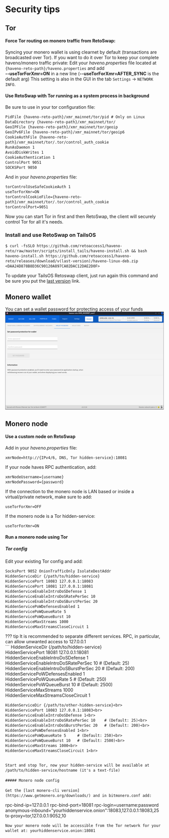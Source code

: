 # Security tips

## Tor

#### Force Tor routing on monero traffic from RetoSwap:

Syncing your monero wallet is using clearnet by default (transactions are broadcasted over Tor). If you want to do it over Tor to keep your complete haveno/monero traffic private:
Edit your *haveno.properties* file located at `{haveno-reto-path}/haveno.properties` and add<br>
**--useTorForXmr=ON** in a new line (**--useTorForXmr=AFTER_SYNC** is the default arg)
This setting is also in the GUI in the tab `Settings` -> `NETWORK INFO`.

#### Use RetoSwap with Tor running as a system process in background

Be sure to use in your tor configuration file:

```
PidFile {haveno-reto-path}/xmr_mainnet/tor/pid # Only on Linux
DataDirectory {haveno-reto-path}/xmr_mainnet/tor/
GeoIPFile {haveno-reto-path}/xmr_mainnet/tor/geoip
GeoIPv6File {haveno-reto-path}/xmr_mainnet/tor/geoip6
CookieAuthFile {haveno-reto-path}/xmr_mainnet/tor/.tor/control_auth_cookie
RunAsDaemon 1
AvoidDiskWrites 1
CookieAuthentication 1
ControlPort 9051
SOCKSPort 9050
```

And in your *haveno.properties* file:

```
torControlUseSafeCookieAuth 1
useTorForXmr=ON
torControlCookieFile={haveno-reto-path}/xmr_mainnet/tor/.tor/control_auth_cookie
torControlPort=9051
```

Now you can start Tor in first and then RetoSwap, the client will securely control Tor for all it's needs.

### Install and use RetoSwap on TailsOS

```
$ curl -fsSLO https://github.com/retoaccess1/haveno-reto/raw/master/scripts/install_tails/haveno-install.sh && bash haveno-install.sh https://github.com/retoaccess1/haveno-reto/releases/download/v(last-version)/haveno-linux-deb.zip <DAA24D878B8D36C90120A897CA02DAC12DAE2D0F>
```

To update your TailsOS Retoswap client, just run again this command and be sure you put the [last version](https://github.com/retoaccess1/haveno-reto/releases/latest) link.

## Monero wallet

You can set a wallet password for protecting access of your funds
![Image](../resources/img/haveno-ui/password_wallet.png)

## Monero node

#### Use a custom node on RetoSwap

Add in your *haveno.properties* file:
```
xmrNode=http://{IPv4/6, DNS, Tor hidden-service}:18081
```
If your node haves RPC authentication, add:
```
xmrNodeUsername={username}
xmrNodePassword={password}
```
If the connection to the monero node is LAN based or inside a virtual/private network, make sure to add:
```
useTorForXmr=OFF
```
If the monero node is a Tor hidden-service:
```
useTorForXmr=ON
```

#### Run a monero node using Tor

##### Tor config

Edit your existing Tor config and add:
```
SocksPort 9052 OnionTrafficOnly IsolateDestAddr
HiddenServiceDir {/path/to/hidden-service}
HiddenServicePort 18083 127.0.0.1:18083
HiddenServicePort 18081 127.0.0.1:18081
HiddenServiceEnableIntroDoSDefense 1
HiddenServiceEnableIntroDoSRatePerSec 10
HiddenServiceEnableIntroDoSBurstPerSec 20
HiddenServicePoWDefensesEnabled 1
HiddenServicePoWQueueRate 5
HiddenServicePoWQueueBurst 10
HiddenServiceMaxStreams 1000
HiddenServiceMaxStreamsCloseCircuit 1
```

??? tip
    It is recommended to separate different services.
    RPC, in particular, can allow unwanted access to 127.0.0.1<br>
    ```
    HiddenServiceDir {/path/to/hidden-service}<br>
    HiddenServicePort 18081 127.0.0.1:18081<br>
    HiddenServiceEnableIntroDoSDefense 1<br>
    HiddenServiceEnableIntroDoSRatePerSec 10	# (Default: 25)<br>
    HiddenServiceEnableIntroDoSBurstPerSec 20	# (Default: 200)<br>
    HiddenServicePoWDefensesEnabled 1<br>
    HiddenServicePoWQueueRate 5		# (Default: 250)<br>
    HiddenServicePoWQueueBurst 10	# (Default: 2500)<br>
    HiddenServiceMaxStreams 1000<br>
    HiddenServiceMaxStreamsCloseCircuit 1<br>
    
    HiddenServiceDir {/path/to/other-hidden-service}<br>
    HiddenServicePort 18083 127.0.0.1:18083<br>
    HiddenServiceEnableIntroDoSDefense 1<br>
    HiddenServiceEnableIntroDoSRatePerSec 10	# (Default: 25)<br>
    HiddenServiceEnableIntroDoSBurstPerSec 20	# (Default: 200)<br>
    HiddenServicePoWDefensesEnabled 1<br>
    HiddenServicePoWQueueRate 5		# (Default: 250)<br>
    HiddenServicePoWQueueBurst 10	# (Default: 2500)<br>
    HiddenServiceMaxStreams 1000<br>
    HiddenServiceMaxStreamsCloseCircuit 1<br>
```

Start and stop Tor, now your hidden-service will be available at /path/to/hidden-service/hostname (it's a text-file)

##### Monero node config

Get the [last monero-cli version](https://www.getmonero.org/downloads/) and in bitmonero.conf add:
```
rpc-bind-ip=127.0.0.1
rpc-bind-port=18081
rpc-login=username:password
anonymous-inbound="yourhiddenservice.onion":18083,127.0.0.1:18083,25
tx-proxy=tor,127.0.0.1:9052,10
```
Now your monero node will be accessible from the Tor network for your wallet at: yourhiddenservice.onion:18081
